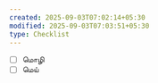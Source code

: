 ```yaml
---
created: 2025-09-03T07:02:14+05:30
modified: 2025-09-03T07:03:51+05:30
type: Checklist
---
```


- [ ] மொழி
- [ ] மெய்
